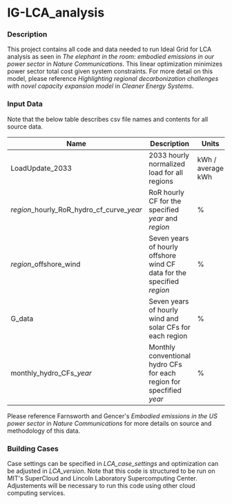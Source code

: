 # IG-LCA_analysis
### Description

This project contains all code and data needed to run Ideal Grid for LCA analysis as seen in *The elephant in the room: embodied emissions in our power sector* in *Nature Communications*.  This linear optimization minimizes power sector total cost given system constraints.  For more detail on this model, please reference *Highlighting regional decarbonization challenges with novel capacity expansion model* in *Cleaner Energy Systems*.

### Input Data

Note that the below table describes csv file names and contents for all source data.  

| Name | Description | Units |
|------|-------------|-------|
| LoadUpdate_2033 | 2033 hourly normalized load for all regions | kWh / average kWh |
| *region*\_hourly_RoR_hydro_cf_curve\_*year* | RoR hourly CF for the specified *year* and *region* | % |
| *region*\_offshore_wind | Seven years of hourly offshore wind CF data for the specified *region* | % |
| G_data | Seven years of hourly wind and solar CFs for each region | % |
| monthly_hydro_CFs_*year* | Monthly conventional hydro CFs for each region for specfified *year* | % |

Please reference Farnsworth and Gencer's *Embodied emissions in the US power sector* in *Nature Communications* for more details on source and methodology of this data.

### Building Cases

Case settings can be specified in *LCA_case_settings* and optimization can be adjusted in *LCA_version*.  Note that this code is structured to be run on MIT's SuperCloud and Lincoln Laboratory Supercomputing Center. Adjustements will be necessary to run this code using other cloud computing services.
